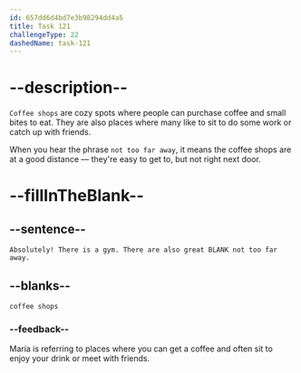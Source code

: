 ```yaml
---
id: 657dd6d4bd7e3b98294dd4a5
title: Task 121
challengeType: 22
dashedName: task-121
---
```


# --description--

`Coffee shops` are cozy spots where people can purchase coffee and small bites to eat. They are also places where many like to sit to do some work or catch up with friends.

When you hear the phrase `not too far away`, it means the coffee shops are at a good distance — they're easy to get to, but not right next door.

# --fillInTheBlank--

## --sentence--

`Absolutely! There is a gym. There are also great BLANK not too far away.`

## --blanks--

`coffee shops`

### --feedback--

Maria is referring to places where you can get a coffee and often sit to enjoy your drink or meet with friends.
